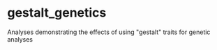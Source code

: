 # gestalt_genetics
Analyses demonstrating the effects of using "gestalt" traits for genetic analyses

